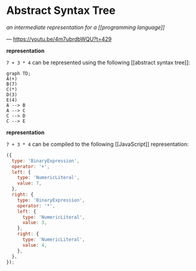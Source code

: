 # Abstract Syntax Tree

_an intermediate representation for a [[programming language]]_

&mdash; <https://youtu.be/4m7ubrdbWQU?t=429>

**representation**

`7 + 3 * 4` can be represented using the following [[abstract syntax tree]]:

```mermaid
graph TD;
A(+)
B(7)
C(*)
D(3)
E(4)
A --> B
A --> C
C --> D
C --> E
```

**representation**

`7 + 3 * 4` can be compiled to the following [[JavaScript]] representation:

```javascript
({
  type: 'BinaryExpression',
  operator: '+',
  left: {
    type: 'NumericLiteral',
    value: 7,
  },
  right: {
    type: 'BinaryExpression',
    operator: '*',
    left: {
      type: 'NumericLiteral',
      value: 3,
    },
    right: {
      type: 'NumericLiteral',
      value: 4,
    },
  },
});
```
